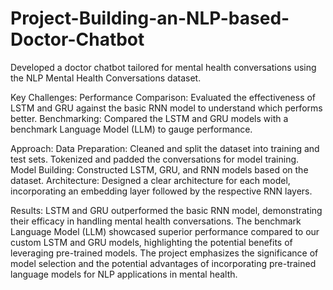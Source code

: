 # Project-Building-an-NLP-based-Doctor-Chatbot
Developed a doctor chatbot tailored for mental health conversations using the  NLP Mental Health Conversations dataset.  

Key Challenges:
Performance Comparison: Evaluated the effectiveness of LSTM and GRU against the basic RNN model to understand which performs better.
Benchmarking: Compared the LSTM and GRU models with a benchmark Language Model (LLM) to gauge performance.

Approach:
Data Preparation: Cleaned and split the dataset into training and test sets. Tokenized and padded the conversations for model training.
Model Building: Constructed LSTM, GRU, and RNN models based on the dataset.
Architecture: Designed a clear architecture for each model, incorporating an embedding layer followed by the respective RNN layers.

Results:
LSTM and GRU outperformed the basic RNN model, demonstrating their efficacy in handling mental health conversations.
The benchmark Language Model (LLM) showcased superior performance compared to our custom LSTM and GRU models, highlighting the potential benefits of leveraging pre-trained models.
The project emphasizes the significance of model selection and the potential advantages of incorporating pre-trained language models for NLP applications in mental health.
